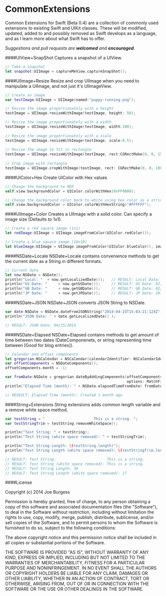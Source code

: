CommonExtensions
================

Common Extensions for Swift (Beta 0.4) are a collection of commonly used extensions to existing Swift and UIKit classes. These will be modified, updated, added to and possibly removed as Swift develops as a language, and as I learn more about what Swift has to offer.

*Suggestions and pull requests are __welcomed__ and __encouraged__*.


####UIView+SnapShot
Captures a snapshot of a UIView.
```swift
// Take a snapshot
let snapshot:UIImage = captureMeView.captureSnapShot();
```

####UIImage+Resize
Resize and crop UIImage when you need to manipulate a UIImage, and not just it's UIImageView.
```swift
// Create an image
var testImage:UIImage = UIImage(named:"puppy-running.png");

// Resize the image proportionately with a height
testImage = UIImage.resizeWithImage(testImage, height: 50);

// Resize the image proportionately with a width
testImage = UIImage.resizeWithImage(testImage, width:100);
        
// Resize the image proportionately with a scale
testImage = UIImage.resizeWithImage(testImage, scale:0.5);
        
// Resize the image to fit in rectangle
testImage = UIImage.resizeWithImage(testImage, rect:CGRectMake(0, 0, 150, 40));
        
// Crop image with rectangle
testImage = UIImage.cropWithImage(testImage, rect: CGRectMake(0, 0, 100, 100));
```

####UIColor+Hex
Create UIColor with Hex values
```swift
// Change the background to RED
self.view.backgroundColor = UIColor.colorWithHex(0xFF0000);

// Change the background color back to white using hex color as a string
self.view.backgroundColor = UIColor.colorWithHexString("#FFFFFF");
```

####UIImage+Color
Creates a UIImage with a solid color. Can specify a image size (Defaults to 1x1).
```swift
// Create a red square image (1x1)
let redImage:UIImage = UIImage.imageFromColor(UIColor.redColor());

// Create a blue square image (10x10)
let blueImage:UIImage = UIImage.imageFromColor(UIColor.blueColor(), imageSize: CGSizeMake(10, 10));
```

####NSDate+Locale
NSDate+Locale contains convenience methods to get the current date as a String in different formats.
```swift
// Current date
let now:NSDate = NSDate();
println("Local: "  + now.getLocalizedDate());   // RESULT: Local Date: 07/02/2014
println("US Date: "     + now.getUSDate());     // RESULT: US Date: 07/02/2014
println("GB Date: "     + now.getGBDate());     // RESULT: GB Date: 02/07/2014
println("JP Date: "     + now.getJPDate());     // RESULT: JP Date: 2014/07/02
```

####NSDate+JSON
NSDate+JSON converts JSON String to NSDate.
```swift
var date:NSDate = NSDate.dateFromJSONString("2014-04-25T15:03:21:124Z");
println("JSON Date: " + date.getLocalizedDate() );

// RESULT: JSON Date: 04/25/2014
```

####NSDate+Elapsed
NSDate+Elapsed contains methods to get amount of time between two dates (DateComponenets, or string representing time between [Good for blog entries]).
```swift
// Calendar and offset components
let gregorian:NSCalendar = NSCalendar(calendarIdentifier: NSCalendarIdentifierGregorian);
var offsetComponents = NSDateComponents();
offsetComponents.month = -1;

var fromDate:NSDate = gregorian.dateByAddingComponents(offsetComponents, toDate:now,
                                                       options:.MatchFirst);
println("Elapsed Time (month): " + NSDate.elapsedTimeFromDate( fromDate, toDate:now ));

// RESEULT: Elapsed Time (month): Created 1 month ago
```

####String+Extensions
String extensions adds common length variable and a remove white space method.
```swift
var testString = "                      This is a string. ";
var testStringTrim = testString.removeWhiteSpace();

println("Test String: " + testString);
println("Test String (white space removed): " + testStringTrim);

println("Test String Length: \(testString.length)");
println("Test String Length (white space removed): \(testStringTrim.length)");

// RESULT: Test String:                       This is a string.  
// RESULT: Test String (white space removed): This is a string.
// RESULT: Test String Length: 39
// RESULT: Test String Length (white space removed): 17
```


####License

Copyright (c) 2014 Joe Burgess

Permission is hereby granted, free of charge, to any person obtaining a copy
of this software and associated documentation files (the "Software"), to deal
in the Software without restriction, including without limitation the rights
to use, copy, modify, merge, publish, distribute, sublicense, and/or sell
copies of the Software, and to permit persons to whom the Software is
furnished to do so, subject to the following conditions:

The above copyright notice and this permission notice shall be included in
all copies or substantial portions of the Software.

THE SOFTWARE IS PROVIDED "AS IS", WITHOUT WARRANTY OF ANY KIND, EXPRESS OR
IMPLIED, INCLUDING BUT NOT LIMITED TO THE WARRANTIES OF MERCHANTABILITY,
FITNESS FOR A PARTICULAR PURPOSE AND NONINFRINGEMENT. IN NO EVENT SHALL THE
AUTHORS OR COPYRIGHT HOLDERS BE LIABLE FOR ANY CLAIM, DAMAGES OR OTHER
LIABILITY, WHETHER IN AN ACTION OF CONTRACT, TORT OR OTHERWISE, ARISING FROM,
OUT OF OR IN CONNECTION WITH THE SOFTWARE OR THE USE OR OTHER DEALINGS IN
THE SOFTWARE.
